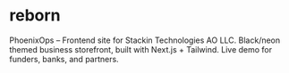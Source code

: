 # reborn
PhoenixOps – Frontend site for Stackin Technologies AO LLC. Black/neon themed business storefront, built with Next.js + Tailwind. Live demo for funders, banks, and partners.
